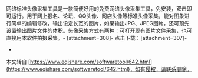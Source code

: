 网络标准头像采集工具是一款简便好用的免费网络头像采集工具，免安装，双击即可运行。用于网上报名、论坛、QQ头像、网店头像等标准头像采集，能对图象进行简单的编辑修改，输出设定长宽的图片，如果输出JPG、JPEG图片，还可预先设置输出图片文件的体积。头像采集方式有两种：可打开现有图片文件采集，也可直接用本软件拍摄采集。-
\[attachment=308\]-
点击下载：\[attachment=307\]-

-

本文转自 [https://www.eqishare.com/softwaretool/642.html](https://www.eqishare.com/softwaretool/642.html)，如有侵权，请联系删除。
